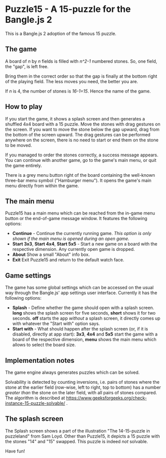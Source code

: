 # Puzzle15 - A 15-puzzle for the Bangle.js 2

This is a Bangle.js 2 adoption of the famous 15 puzzle.

## The game

A board of _n_ by _n_ fields is filled with _n^2-1_ numbered stones. So, one field, the "gap", is left free.

Bring them in the correct order so that the gap is finally at the bottom right of the playing field.
The less moves you need, the better you are.

If _n_ is 4, the number of stones is _16-1=15_. Hence the name of the game.

## How to play

If you start the game, it shows a splash screen and then generates a shuffled 4x4 board with a 15 puzzle.
Move the stones with drag gestures on the screen.
If you want to move the stone below the gap upward, drag from the bottom of the screen upward.
The drag gestures can be performed anywhere on the screen, there is no need to start or end them on the stone to be moved.

If you managed to order the stones correctly, a success message appears.
You can continue with another game, go to the game's main menu, or quit the game entirely.

There is a grey menu button right of the board containing the well-known three-bar menu symbol ("Hamburger menu").
It opens the game's main menu directly from within the game.

## The main menu

Puzzle15 has a main menu which can be reached from the in-game menu button or the end-of-game message window.
It features the following options:

* **Continue** - Continue the currently running game. _This option is only shown if the main menu is opened during an open game._
* **Start 3x3**, **Start 4x4**, **Start 5x5** - Start a new game on a board with the respective dimension. Any currently open game is dropped.
* **About** Show a small "About" info box.
* **Exit** Exit Puzzle15 and return to the default watch face.

## Game settings

The game has some global settings which can be accessed on the usual way through the Bangle.js' app settings user interface.
Currently it has the following options:

* **Splash** - Define whether the game should open with a splash screen. **long** shows the splash screen for five seconds, **short** shows it for two seconds. **off** starts the app _without_ a splash screen, it directly comes up with whatever the "Start with" option says.
* **Start with** - What should happen after the splash screen (or, if it is disabled, directly at app start): **3x3**, **4x4** and **5x5** start the game with a board of the respective dimension, **menu** shows the main menu which allows to select the board size.

## Implementation notes

The game engine always generates puzzles which can be solved.

Solvability is detected by counting inversions,
i.e. pairs of stones where the stone at the earlier field (row-wise, left to right, top to bottom) has a number _greater than_ the stone on the later field, with all pairs of stones compared.
The algorithm is described at https://www.geeksforgeeks.org/check-instance-15-puzzle-solvable/ .

## The splash screen

The Splash screen shows a part of the illustration "The 14-15-puzzle in puzzleland" from Sam Loyd. Other than Puzzle15, it depicts a 15 puzzle with the stones "14" and "15" swapped. This puzzle is indeed *not* solvable.

Have fun!
